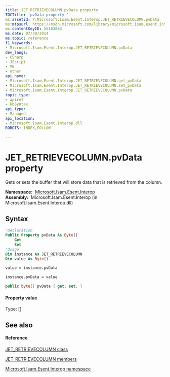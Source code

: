 ```yaml
---
title: JET_RETRIEVECOLUMN.pvData property 
TOCTitle: 'pvData property '
ms:assetid: P:Microsoft.Isam.Esent.Interop.JET_RETRIEVECOLUMN.pvData
ms:mtpsurl: https://msdn.microsoft.com/library/microsoft.isam.esent.interop.jet_retrievecolumn.pvdata(v=EXCHG.10)
ms:contentKeyID: 55103883
ms.date: 07/30/2014
ms.topic: reference
f1_keywords:
- Microsoft.Isam.Esent.Interop.JET_RETRIEVECOLUMN.pvData
dev_langs:
- CSharp
- JScript
- VB
- other
api_name: 
- Microsoft.Isam.Esent.Interop.JET_RETRIEVECOLUMN.get_pvData
- Microsoft.Isam.Esent.Interop.JET_RETRIEVECOLUMN.set_pvData
- Microsoft.Isam.Esent.Interop.JET_RETRIEVECOLUMN.pvData
topic_type: 
- apiref
- kbSyntax
api_type: 
- Managed
api_location: 
- Microsoft.Isam.Esent.Interop.dll
ROBOTS: INDEX,FOLLOW

---
```


# JET_RETRIEVECOLUMN.pvData property

Gets or sets the buffer that will store data that is retrieved from the column.

**Namespace:**  [Microsoft.Isam.Esent.Interop](hh596136\(v=exchg.10\).md)  
**Assembly:**  Microsoft.Isam.Esent.Interop (in Microsoft.Isam.Esent.Interop.dll)

## Syntax

``` vb
'Declaration
Public Property pvData As Byte()
    Get
    Set
'Usage
Dim instance As JET_RETRIEVECOLUMN
Dim value As Byte()

value = instance.pvData

instance.pvData = value
```

``` csharp
public byte[] pvData { get; set; }
```

#### Property value

Type: \[\]  

## See also

#### Reference

[JET_RETRIEVECOLUMN class](dn351033\(v=exchg.10\).md)

[JET_RETRIEVECOLUMN members](dn351034\(v=exchg.10\).md)

[Microsoft.Isam.Esent.Interop namespace](hh596136\(v=exchg.10\).md)

